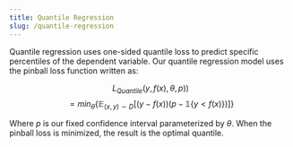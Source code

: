 ```yaml
---
title: Quantile Regression
slug: /quantile-regression
---
```


Quantile regression uses one-sided quantile loss to predict specific percentiles of the dependent variable. Our quantile regression model uses the pinball loss function written as:

$$L_{Quantile}(y,f(x),\theta,p))$$
$$=min_\theta\{\mathbb{E}_{(x,y)\sim D}[(y-f(x))(p-\mathbb{1}\{y< f(x)\})]\}$$

Where $p$ is our fixed confidence interval parameterized by $\theta$. When the pinball loss is minimized, the result is the optimal quantile.